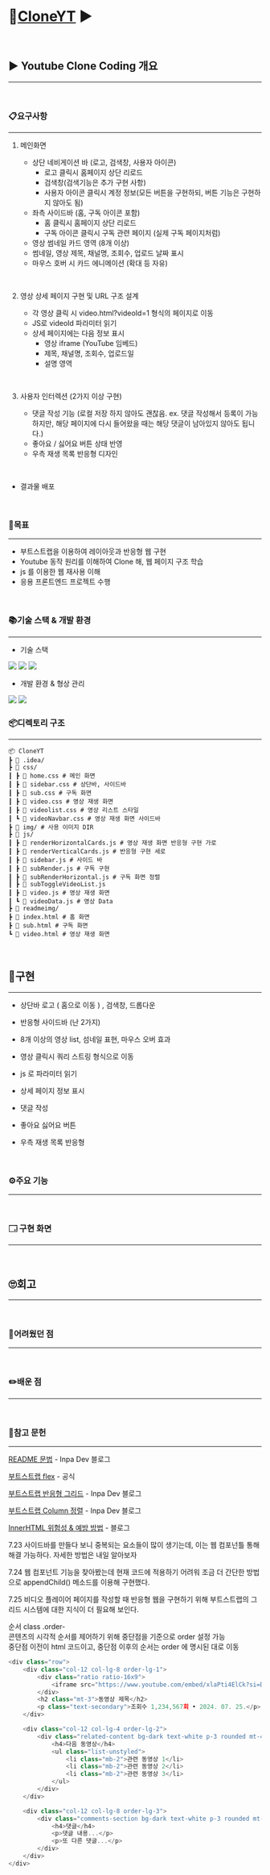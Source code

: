 # 🔗[CloneYT](https://ihan0412.github.io/CloneYT/ "Youtube-clone") ▶️

<br>

## ▶️ Youtube Clone Coding 개요

---


<br>

### 📋요구사항

---

1. 메인화면

   - 상단 네비게이션 바 (로고, 검색창, 사용자 아이콘)
     - 로고 클릭시 홈페이지 상단 리로드
     - 검색창(검색기능은 추가 구현 사항)
     - 사용자 아이콘 클릭시 계정 정보(모든 버튼을 구현하되, 버튼 기능은 구현하지 않아도 됨)
   - 좌측 사이드바 (홈, 구독 아이콘 포함)
     - 홈 클릭시 홈페이지 상단 리로드
     - 구독 아이콘 클릭시 구독 관련 페이지 (실제 구독 페이지처럼)
   - 영상 썸네일 카드 영역 (8개 이상)
   - 썸네일, 영상 제목, 채널명, 조회수, 업로드 날짜 표시
   - 마우스 호버 시 카드 에니메이션 (확대 등 자유)

<br>

2. 영상 상세 페이지 구현 및 URL 구조 설계

   - 각 영상 클릭 시 video.html?videoId=1 형식의 페이지로 이동 
   - JS로 videoId 파라미터 읽기 
   - 상세 페이지에는 다음 정보 표시 
     - 영상 iframe (YouTube 임베드)
     - 제목, 채널명, 조회수, 업로드일 
     - 설명 영역

<br>

3. 사용자 인터렉션 (2가지 이상 구현)

   - 댓글 작성 기능 (로컬 저장 하지 않아도 괜찮음. ex. 댓글 작성해서 등록이 가능하지만, 해당 페이지에 다시 들어왔을 때는 해당 댓글이 남아있지 않아도 됩니다.)
   - 좋아요 / 싫어요 버튼 상태 반영 
   - 우측 재생 목록 반응형 디자인
   
<br>

   - 결과물 배포


<br>

### 🎯목표

---


- 부트스트랩을 이용하여 레이아웃과 반응형 웹 구현
- Youtube 동작 원리를 이해하여 Clone 해, 웹 페이지 구조 학습
- js 를 이용한 웹 재사용 이해 
- 응용 프론트엔드 프로젝트 수행


<br>

### 📚기술 스택 & 개발 환경

---

- 기술 스택

<img src="https://img.shields.io/badge/html5-E34F26?style=for-the-badge&logo=html5&logoColor=white">
<img src="https://img.shields.io/badge/javascript-F7DF1E?style=for-the-badge&logo=javascript&logoColor=white">
<img src="https://img.shields.io/badge/css-663399?style=for-the-badge&logo=css&logoColor=white">

- 개발 환경 & 형상 관리

<img src="https://img.shields.io/badge/intellijidea-000000?style=for-the-badge&logo=css&logoColor=white">
<img src="https://img.shields.io/badge/git-F05032?style=for-the-badge&logo=git&logoColor=white">




<br>

### 📦디렉토리 구조

---

```
📦 CloneYT
┣ 📂 .idea/
┣ 📂 css/
┃ ┣ 📜 home.css # 메인 화면
┃ ┣ 📜 sidebar.css # 상단바, 사이드바
┃ ┣ 📜 sub.css # 구독 화면
┃ ┣ 📜 video.css # 영상 재생 화면
┃ ┣ 📜 videolist.css # 영상 리스트 스타일
┃ ┗ 📜 videoNavbar.css # 영상 재생 화면 사이드바
┣ 📂 img/ # 사용 이미지 DIR
┣ 📂 js/
┃ ┣ 📜 renderHorizontalCards.js # 영상 재생 화면 반응형 구현 가로
┃ ┣ 📜 renderVerticalCards.js # 반응형 구현 세로
┃ ┣ 📜 sidebar.js # 사이드 바 
┃ ┣ 📜 subRender.js # 구독 구현
┃ ┣ 📜 subRenderHorizontal.js # 구독 화면 정렬
┃ ┣ 📜 subToggleVideoList.js 
┃ ┣ 📜 video.js # 영상 재생 화면
┃ ┗ 📜 videoData.js # 영상 Data
┣ 📂 readmeimg/
┣ 📜 index.html # 홈 화면
┣ 📜 sub.html # 구독 화면
┗ 📜 video.html # 영상 재생 화면
```

<br>

## 📸구현

---

- 상단바 로고 ( 홈으로 이동 ) , 검색창, 드롭다운
- 반응형 사이드바 (난 2가지)
- 8개 이상의 영상 list, 섬네일 표현, 마우스 오버 효과

- 영상 클릭시 쿼리 스트링 형식으로 이동
- js 로 파라미터 읽기
- 상세 페이지 정보 표시

- 댓글 작성
- 좋아요 싫어요 버튼
- 우측 재생 목록 반응형

<br>

### ⚙️주요 기능

---


<br>

### 🗔 구현 화면

---



<br>

## 🙄회고

---


<br>

### 🤯어려웠던 점

---


<br>

### ✏️배운 점

---


<br>

### 🔗참고 문헌

---

[README 문법](https://inpa.tistory.com/entry/MarkDown-%F0%9F%93%9A-%EB%A7%88%ED%81%AC%EB%8B%A4%EC%9A%B4-%EB%AC%B8%EB%B2%95-%F0%9F%92%AF-%EC%A0%95%EB%A6%AC#links_anchor_%EB%A7%81%ED%81%AC) - Inpa Dev 블로그

[부트스트랩 flex](https://getbootstrap.kr/docs/5.0/utilities/flex/) - 공식

[부트스트랩 반응형 그리드](https://inpa.tistory.com/entry/BootStrap5-%F0%9F%93%9A-%EB%B0%98%EC%9D%91%ED%98%95-%EC%8B%9C%EC%8A%A4%ED%85%9C-%EC%A0%95%EB%A6%AC-%EA%B7%B8%EB%A6%AC%EB%93%9C) - Inpa Dev 블로그

[부트스트랩 Column 정렬](https://inpa.tistory.com/entry/BootStrap5-%F0%9F%93%9A-%EB%B0%98%EC%9D%91%ED%98%95-%EC%8B%9C%EC%8A%A4%ED%85%9C-%EC%A0%95%EB%A6%AC-%EC%A0%95%EB%A0%AC) - Inpa Dev 블로그

[InnerHTML 위험성 & 예방 방법](https://velog.io/@lybell_4rt/XSS%EB%A5%BC-%EC%95%84%EC%8B%9C%EB%82%98%EC%9A%94feat.-innerHTML%EC%9D%98-%EC%9C%84%ED%97%98%EC%84%B1) - 블로그




7.23
사이드바를 만들다 보니 중복되는 요소들이 많이 생기는데, 이는 웹 컴포넌틀 통해 해결 가능하다.
자세한 방법은 내일 알아보자

7.24
웹 컴포넌트 기능을 찾아봤는데 현재 코드에 적용하기 어려워 조금 더 간단한 방법으로 appendChild() 메소드를 이용해 구현했다.

7.25
비디오 플레이어 페이지를 작성할 때 반응형 웹을 구현하기 위해 부트스트랩의 그리드 시스템에 대한 지식이 더 필요해 보인다.<br>

순서 class .order- <br>
콘텐츠의 시각적 순서를 제어하기 위해 중단점을 기준으로 order 설정 가능<br>
중단점 이전이 html 코드이고, 중단점 이후의 순서는 order 에 명시된 대로 이동
```js
<div class="row">
    <div class="col-12 col-lg-8 order-lg-1">
        <div class="ratio ratio-16x9">
            <iframe src="https://www.youtube.com/embed/xlaPti4ElCk?si=Du5ogA2FbwpEwj3_" title="YouTube video player" frameborder="0" allow="accelerometer; autoplay; clipboard-write; encrypted-media; gyroscope; picture-in-picture; web-share" referrerpolicy="strict-origin-when-cross-origin" allowfullscreen></iframe>
        </div>
        <h2 class="mt-3">동영상 제목</h2>
        <p class="text-secondary">조회수 1,234,567회 • 2024. 07. 25.</p>
    </div>

    <div class="col-12 col-lg-4 order-lg-2">
        <div class="related-content bg-dark text-white p-3 rounded mt-4 mt-lg-0">
            <h4>다음 동영상</h4>
            <ul class="list-unstyled">
                <li class="mb-2">관련 동영상 1</li>
                <li class="mb-2">관련 동영상 2</li>
                <li class="mb-2">관련 동영상 3</li>
            </ul>
        </div>
    </div>

    <div class="col-12 col-lg-8 order-lg-3">
        <div class="comments-section bg-dark text-white p-3 rounded mt-4">
            <h4>댓글</h4>
            <p>댓글 내용...</p>
            <p>또 다른 댓글...</p>
        </div>
    </div>
</div>
```
